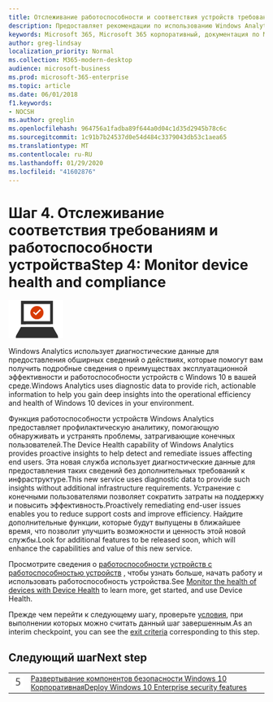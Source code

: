 ```yaml
---
title: Отслеживание работоспособности и соответствия устройств требованиям
description: Предоставляет рекомендации по использованию Windows Analytics для мониторинга работоспособности устройств для Microsoft 365 корпоративный.
keywords: Microsoft 365, Microsoft 365 корпоративный, документация по Microsoft 365, Windows 10 Корпоративная, Windows Analytics
author: greg-lindsay
localization_priority: Normal
ms.collection: M365-modern-desktop
audience: microsoft-business
ms.prod: microsoft-365-enterprise
ms.topic: article
ms.date: 06/01/2018
f1.keywords:
- NOCSH
ms.author: greglin
ms.openlocfilehash: 964756a1fadba89f644a0d04c1d35d2945b78c6c
ms.sourcegitcommit: 1c91b7b24537d0e54d484c3379043db53c1aea65
ms.translationtype: MT
ms.contentlocale: ru-RU
ms.lasthandoff: 01/29/2020
ms.locfileid: "41602876"
---
```

# <a name="step-4-monitor-device-health-and-compliance"></a><span data-ttu-id="dda6e-104">Шаг 4. Отслеживание соответствия требованиям и работоспособности устройства</span><span class="sxs-lookup"><span data-stu-id="dda6e-104">Step 4: Monitor device health and compliance</span></span>

![Этап 3. Windows 10 Корпоративная](./media/deploy-foundation-infrastructure/win10enterprise_icon-small.png)

<span data-ttu-id="dda6e-106">Windows Analytics использует диагностические данные для предоставления обширных сведений о действиях, которые помогут вам получить подробные сведения о преимуществах эксплуатационной эффективности и работоспособности устройств с Windows 10 в вашей среде.</span><span class="sxs-lookup"><span data-stu-id="dda6e-106">Windows Analytics uses diagnostic data to provide rich, actionable information to help you gain deep insights into the operational efficiency and health of Windows 10 devices in your environment.</span></span>

<span data-ttu-id="dda6e-107">Функция работоспособности устройств Windows Analytics предоставляет профилактическую аналитику, помогающую обнаруживать и устранять проблемы, затрагивающие конечных пользователей.</span><span class="sxs-lookup"><span data-stu-id="dda6e-107">The Device Health capability of Windows Analytics provides proactive insights to help detect and remediate issues affecting end users.</span></span> <span data-ttu-id="dda6e-108">Эта новая служба использует диагностические данные для предоставления таких сведений без дополнительных требований к инфраструктуре.</span><span class="sxs-lookup"><span data-stu-id="dda6e-108">This new service uses diagnostic data to provide such insights without additional infrastructure requirements.</span></span> <span data-ttu-id="dda6e-109">Устранение с конечными пользователями позволяет сократить затраты на поддержку и повысить эффективность.</span><span class="sxs-lookup"><span data-stu-id="dda6e-109">Proactively remediating end-user issues enables you to reduce support costs and improve efficiency.</span></span> <span data-ttu-id="dda6e-110">Найдите дополнительные функции, которые будут выпущены в ближайшее время, что позволит улучшить возможности и ценность этой новой службы.</span><span class="sxs-lookup"><span data-stu-id="dda6e-110">Look for additional features to be released soon, which will enhance the capabilities and value of this new service.</span></span>

<span data-ttu-id="dda6e-111">Просмотрите сведения о [работоспособности устройств с работоспособностью устройств](https://docs.microsoft.com/windows/deployment/update/device-health-monitor) , чтобы узнать больше, начать работу и использовать работоспособность устройства.</span><span class="sxs-lookup"><span data-stu-id="dda6e-111">See [Monitor the health of devices with Device Health](https://docs.microsoft.com/windows/deployment/update/device-health-monitor) to learn more, get started, and use Device Health.</span></span>

<span data-ttu-id="dda6e-112">Прежде чем перейти к следующему шагу, проверьте [условия](windows10-exit-criteria.md#crit-windows10-step4), при выполнении которых можно считать данный шаг завершенным.</span><span class="sxs-lookup"><span data-stu-id="dda6e-112">As an interim checkpoint, you can see the [exit criteria](windows10-exit-criteria.md#crit-windows10-step4) corresponding to this step.</span></span>

## <a name="next-step"></a><span data-ttu-id="dda6e-113">Следующий шаг</span><span class="sxs-lookup"><span data-stu-id="dda6e-113">Next step</span></span>

|||
|:-------|:-----|
|![Шаг 5](./media/stepnumbers/Step5.png)| [<span data-ttu-id="dda6e-115">Развертывание компонентов безопасности Windows 10 Корпоративная</span><span class="sxs-lookup"><span data-stu-id="dda6e-115">Deploy Windows 10 Enterprise security features</span></span>](windows10-enable-security-features.md) |
